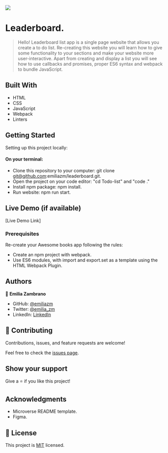![](https://img.shields.io/badge/Microverse-blueviolet)

# Leaderboard.

> Hello!
Leaderboard list app is a single page website that allows you create a to do list. Re-creating this website you will learn how to give some functionality to your sections and make your website more user-interactive. Apart from creating and display a list you will see how to use callbacks and promises, proper ES6 syntax and webpack to bundle JavaScript.


## Built With

- HTML
- CSS
- JavaScript
- Webpack
- Linters

## Getting Started

Setting up this project locally:
#### On your terminal:
- Clone this repository to your computer: git clone git@github.com:emiliazm/leaderboard.git.
- Open the project on your code editor: "cd Todo-list" and "code ."
- Install npm package: npm install.
- Run website: npm run start.


## Live Demo (if available)

[Live Demo Link]



### Prerequisites

Re-create your Awesome books app following the rules:
- Create an npm project with webpack.
- Use ES6 modules, with import and export.set as a template using the HTML Webpack Plugin.


## Authors

👤 **Emilia Zambrano**

- GitHub: [@emiliazm](https://github.com/emiliazm)
- Twitter: [@emilia_zm](https://twitter.com/emilia_zm)
- LinkedIn: [LinkedIn](https://www.linkedin.com/in/emilia-zambrano-montero-aa30a611b/)


## 🤝 Contributing

Contributions, issues, and feature requests are welcome!

Feel free to check the [issues page](https://github.com/emiliazm/Todo-list/issues).

## Show your support

Give a ⭐️ if you like this project!

## Acknowledgments

- Microverse README template.
- Figma.

## 📝 License

This project is [MIT](./MIT.md) licensed.
